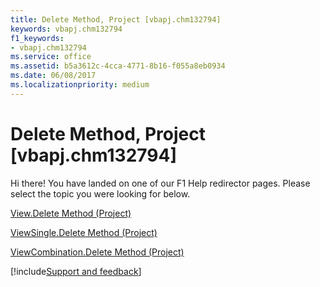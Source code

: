 ```yaml
---
title: Delete Method, Project [vbapj.chm132794]
keywords: vbapj.chm132794
f1_keywords:
- vbapj.chm132794
ms.service: office
ms.assetid: b5a3612c-4cca-4771-8b16-f055a8eb0934
ms.date: 06/08/2017
ms.localizationpriority: medium
---
```



# Delete Method, Project [vbapj.chm132794]

Hi there! You have landed on one of our F1 Help redirector pages. Please select the topic you were looking for below.

[View.Delete Method (Project)](https://msdn.microsoft.com/library/fe255f80-95cb-2ce7-ef52-510203d41962%28Office.15%29.aspx)

[ViewSingle.Delete Method (Project)](https://msdn.microsoft.com/library/a062d8b9-b68c-deff-9e26-b7f25fa8d829%28Office.15%29.aspx)

[ViewCombination.Delete Method (Project)](https://msdn.microsoft.com/library/ae00027a-684a-907f-1555-c128e2b88a23%28Office.15%29.aspx)

[!include[Support and feedback](~/includes/feedback-boilerplate.md)]